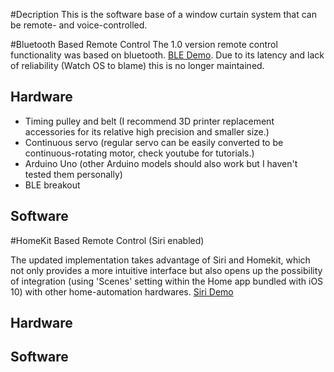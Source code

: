 #Decription
This is the software base of a window curtain system that can be remote- and voice-controlled. 

#Bluetooth Based Remote Control
The 1.0 version remote control functionality was based on bluetooth. [BLE Demo](https://www.youtube.com/watch?v=MaTlkfpyjTE). 
Due to its latency and lack of reliability (Watch OS to blame) this is no longer maintained.
## Hardware
- Timing pulley and belt (I recommend 3D printer replacement accessories for its relative high precision and smaller size.)
- Continuous servo (regular servo can be easily converted to be continuous-rotating motor, check youtube for tutorials.)
- Arduino Uno (other Arduino models should also work but I haven't tested them personally)
- BLE breakout 

## Software



#HomeKit Based Remote Control (Siri enabled)

The updated implementation takes advantage of Siri and Homekit, which not only provides a more intuitive interface but also 
opens up the possibility of integration (using 'Scenes' setting within the Home app bundled with iOS 10) with other home-automation hardwares. [Siri Demo](https://www.youtube.com/watch?v=MaTlkfpyjTE)

## Hardware
## Software
